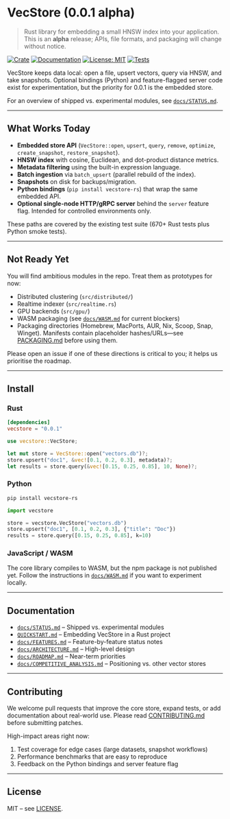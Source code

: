 # VecStore (0.0.1 alpha)

> Rust library for embedding a small HNSW index into your application. This is an **alpha** release; APIs, file formats, and packaging will change without notice.

[![Crate](https://img.shields.io/crates/v/vecstore.svg)](https://crates.io/crates/vecstore)
[![Documentation](https://docs.rs/vecstore/badge.svg)](https://docs.rs/vecstore)
[![License: MIT](https://img.shields.io/badge/License-MIT-yellow.svg)](https://opensource.org/licenses/MIT)
[![Tests](https://img.shields.io/badge/tests-670%20passing-brightgreen)](https://github.com/PhilipJohnBasile/vecstore/actions)

VecStore keeps data local: open a file, upsert vectors, query via HNSW, and take snapshots. Optional bindings (Python) and feature-flagged server code exist for experimentation, but the priority for 0.0.1 is the embedded store.

For an overview of shipped vs. experimental modules, see [`docs/STATUS.md`](docs/STATUS.md).

---

## What Works Today

- **Embedded store API** (`VecStore::open`, `upsert`, `query`, `remove`, `optimize`, `create_snapshot`, `restore_snapshot`).
- **HNSW index** with cosine, Euclidean, and dot-product distance metrics.
- **Metadata filtering** using the built-in expression language.
- **Batch ingestion** via `batch_upsert` (parallel rebuild of the index).
- **Snapshots** on disk for backups/migration.
- **Python bindings** (`pip install vecstore-rs`) that wrap the same embedded API.
- **Optional single-node HTTP/gRPC server** behind the `server` feature flag. Intended for controlled environments only.

These paths are covered by the existing test suite (670+ Rust tests plus Python smoke tests).

---

## Not Ready Yet

You will find ambitious modules in the repo. Treat them as prototypes for now:

- Distributed clustering (`src/distributed/`)
- Realtime indexer (`src/realtime.rs`)
- GPU backends (`src/gpu/`)
- WASM packaging (see [`docs/WASM.md`](docs/WASM.md) for current blockers)
- Packaging directories (Homebrew, MacPorts, AUR, Nix, Scoop, Snap, Winget). Manifests contain placeholder hashes/URLs—see [PACKAGING.md](PACKAGING.md) before using them.

Please open an issue if one of these directions is critical to you; it helps us prioritise the roadmap.

---

## Install

### Rust

```toml
[dependencies]
vecstore = "0.0.1"
```

```rust
use vecstore::VecStore;

let mut store = VecStore::open("vectors.db")?;
store.upsert("doc1", &vec![0.1, 0.2, 0.3], metadata)?;
let results = store.query(&vec![0.15, 0.25, 0.85], 10, None)?;
```

### Python

```bash
pip install vecstore-rs
```

```python
import vecstore

store = vecstore.VecStore("vectors.db")
store.upsert("doc1", [0.1, 0.2, 0.3], {"title": "Doc"})
results = store.query([0.15, 0.25, 0.85], k=10)
```

### JavaScript / WASM

The core library compiles to WASM, but the npm package is not published yet. Follow the instructions in [`docs/WASM.md`](docs/WASM.md) if you want to experiment locally.

---

## Documentation

- [`docs/STATUS.md`](docs/STATUS.md) – Shipped vs. experimental modules
- [`QUICKSTART.md`](QUICKSTART.md) – Embedding VecStore in a Rust project
- [`docs/FEATURES.md`](docs/FEATURES.md) – Feature-by-feature status notes
- [`docs/ARCHITECTURE.md`](docs/ARCHITECTURE.md) – High-level design
- [`docs/ROADMAP.md`](docs/ROADMAP.md) – Near-term priorities
- [`docs/COMPETITIVE_ANALYSIS.md`](docs/COMPETITIVE_ANALYSIS.md) – Positioning vs. other vector stores

---

## Contributing

We welcome pull requests that improve the core store, expand tests, or add documentation about real-world use. Please read [CONTRIBUTING.md](CONTRIBUTING.md) before submitting patches.

High-impact areas right now:

1. Test coverage for edge cases (large datasets, snapshot workflows)
2. Performance benchmarks that are easy to reproduce
3. Feedback on the Python bindings and server feature flag

---

## License

MIT – see [LICENSE](LICENSE).
